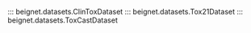 ::: beignet.datasets.ClinToxDataset
::: beignet.datasets.Tox21Dataset
::: beignet.datasets.ToxCastDataset

